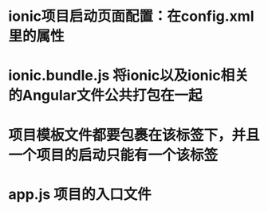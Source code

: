 # ionic项目启动页面配置：在config.xml里的<content src="index.html" />属性

# ionic.bundle.js 将ionic以及ionic相关的Angular文件公共打包在一起

# <ion-nav-view></ion-nav-view> 项目模板文件都要包裹在该标签下，并且一个项目的启动只能有一个该标签

# app.js 项目的入口文件

